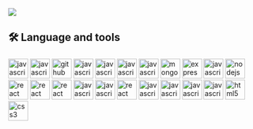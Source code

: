 <img src="https://github-readme-stats.vercel.app/api?username=jallpatell&show_icons=true&show=reviews,prs_merged,prs_merged_percentage&theme=onedark" />
<h2 align="left">🛠 Language and tools</h2>

###

<div align="left">
 
  <img src="https://skillicons.dev/icons?i=js" height="40" alt="javascript logo"  />
  <img src="https://skillicons.dev/icons?i=ts" height="40" alt="javascript logo"  />
  <img src="https://skillicons.dev/icons?i=git" height="40" alt="github logo"  />
  <img src="https://skillicons.dev/icons?i=redis" height="40" alt="javascript logo"  />
  <img src="https://skillicons.dev/icons?i=mysql" height="40" alt="javascript logo"  />
  <img src="https://skillicons.dev/icons?i=linux" height="40" alt="javascript logo"  />
  <img src="https://skillicons.dev/icons?i=docker" height="40" alt="javascript logo"  />
  <img src="https://skillicons.dev/icons?i=mongodb" height="40" alt="mongodb logo"  />
  <img src="https://skillicons.dev/icons?i=express" height="40" alt="express logo"  />
  <img src="https://skillicons.dev/icons?i=postgres" height="40" alt="javascript logo"  />
  <img src="https://skillicons.dev/icons?i=nodejs" height="40" alt="nodejs logo"  />
  <img src="https://skillicons.dev/icons?i=nginx" height="40" alt="react logo"  />
  <img src="https://skillicons.dev/icons?i=react" height="40" alt="react logo"  />
  <img src="https://skillicons.dev/icons?i=redux" height="40" alt="react logo"  />
  <img src="https://skillicons.dev/icons?i=tailwind" height="40" alt="javascript logo"  />
  <img src="https://skillicons.dev/icons?i=fastapi" height="40" alt="javascript logo"  />
  <img src="https://skillicons.dev/icons?i=aws" height="40" alt="react logo"  />
  <img src="https://skillicons.dev/icons?i=vercel" height="40" alt="javascript logo"  />
  <img src="https://skillicons.dev/icons?i=firebase" height="40" alt="javascript logo"  />
  <img src="https://skillicons.dev/icons?i=bash" height="40" alt="javascript logo"  />
  <img src="https://skillicons.dev/icons?i=figma" height="40" alt="javascript logo"  />
   <img src="https://skillicons.dev/icons?i=html" height="40" alt="html5 logo"  />
  <img src="https://skillicons.dev/icons?i=css" height="40" alt="css3 logo"  />

</div>
